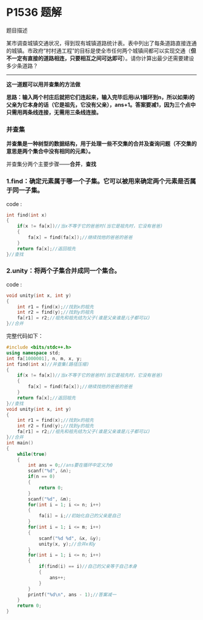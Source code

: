 # P1536 题解

题目描述

某市调查城镇交通状况，得到现有城镇道路统计表。表中列出了每条道路直接连通的城镇。市政府“村村通工程”的目标是使全市任何两个城镇间都可以实现交通（**但不一定有直接的道路相连，只要相互之间可达即可**）。请你计算出最少还需要建设多少条道路？



------------


**这一道题可以用并查集的方法做**

**思路：输入两个村庄后就把它们连起来，输入完毕后用i从1循环到n，所以如果i的父亲为它本身的话（它是祖先，它没有父亲），ans+1。答案要减1，因为三个点中只需用两条线连接，无需用三条线连接。**

### 并查集

**并查集是一种树型的数据结构，用于处理一些不交集的合并及查询问题（不交集的意思是两个集合中没有相同的元素）。**

并查集分两个主要步骤——**合并**，**查找**

### 1.find：确定元素属于哪一个子集。它可以被用来确定两个元素是否属于同一子集。


code : 

```cpp
int find(int x) 
{
    if(x != fa[x])//当x不等于它的爸爸时(当它是祖先时，它没有爸爸) 
    {
        fa[x] = find(fa[x]);//继续找他的爸爸的爸爸 
    }
    return fa[x];//返回祖先 
}//查找 

```

### 2.unity：将两个子集合并成同一个集合。

code : 

```cpp
void unity(int x, int y)
{
    int r1 = find(x);//找到x的祖先 
    int r2 = find(y);//找到y的祖先 
    fa[r1] = r2;//祖先和祖先结为父子(谁是父亲谁是儿子都可以) 
}//合并 
```





完整代码如下：


```cpp
#include <bits/stdc++.h>
using namespace std;
int fa[1000001], n, m, x, y;
int find(int x)//并查集(路径压缩) 
{
    if(x != fa[x])//当x不等于它的爸爸时(当它是祖先时，它没有爸爸) 
    {
        fa[x] = find(fa[x]);//继续找他的爸爸的爸爸 
    }
    return fa[x];//返回祖先 
}//查找 
void unity(int x, int y)
{
    int r1 = find(x);//找到x的祖先 
    int r2 = find(y);//找到y的祖先 
    fa[r1] = r2;//祖先和祖先结为父子(谁是父亲谁是儿子都可以) 
}//合并 
int main()
{
	while(true)
	{
		int ans = 0;//ans要在循环中定义为0
		scanf("%d", &n);
		if(n == 0)
		{
			return 0;
		}
		scanf("%d", &m);
	    for(int i = 1; i <= n; i++)
	    {
	        fa[i] = i;//初始化自己的父亲是自己 
	    }
	    for(int i = 1; i <= m; i++)
	    {
	        scanf("%d %d", &x, &y);
	        unity(x, y);//合并x和y 
	    }
	    for(int i = 1; i <= n; i++)
	    {
	    	if(find(i) == i)//自己的父亲等于自己本身
	    	{
	    		ans++;
			}
		}
		printf("%d\n", ans - 1);//答案减一 
	}
    return 0;
}
```

